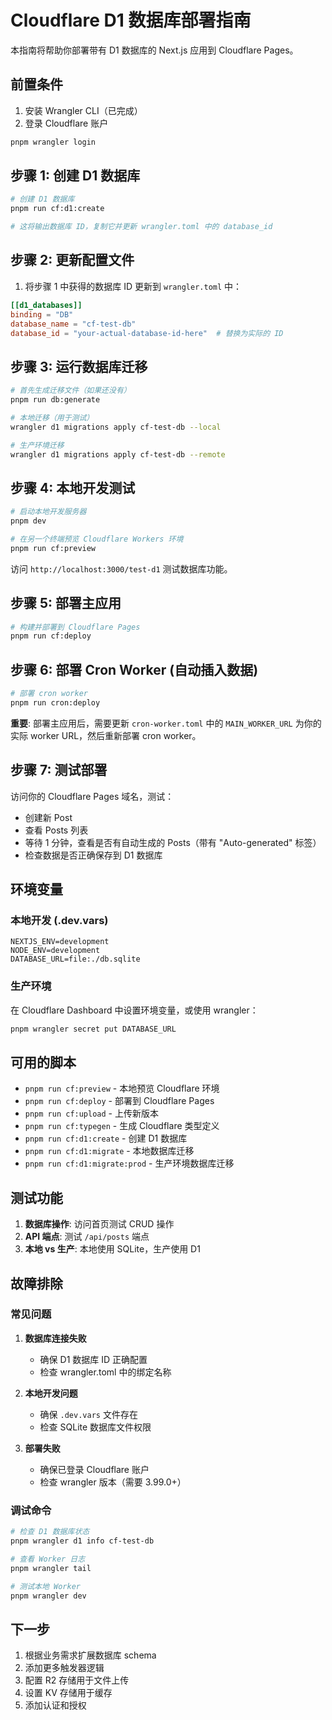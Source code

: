 # Cloudflare D1 数据库部署指南

本指南将帮助你部署带有 D1 数据库的 Next.js 应用到 Cloudflare Pages。

## 前置条件

1. 安装 Wrangler CLI（已完成）
2. 登录 Cloudflare 账户

```bash
pnpm wrangler login
```

## 步骤 1: 创建 D1 数据库

```bash
# 创建 D1 数据库
pnpm run cf:d1:create

# 这将输出数据库 ID，复制它并更新 wrangler.toml 中的 database_id
```

## 步骤 2: 更新配置文件

1. 将步骤 1 中获得的数据库 ID 更新到 `wrangler.toml` 中：

```toml
[[d1_databases]]
binding = "DB"
database_name = "cf-test-db"
database_id = "your-actual-database-id-here"  # 替换为实际的 ID
```

## 步骤 3: 运行数据库迁移

```bash
# 首先生成迁移文件（如果还没有）
pnpm run db:generate

# 本地迁移（用于测试）
wrangler d1 migrations apply cf-test-db --local

# 生产环境迁移
wrangler d1 migrations apply cf-test-db --remote
```

## 步骤 4: 本地开发测试

```bash
# 启动本地开发服务器
pnpm dev

# 在另一个终端预览 Cloudflare Workers 环境
pnpm run cf:preview
```

访问 `http://localhost:3000/test-d1` 测试数据库功能。

## 步骤 5: 部署主应用

```bash
# 构建并部署到 Cloudflare Pages
pnpm run cf:deploy
```

## 步骤 6: 部署 Cron Worker (自动插入数据)

```bash
# 部署 cron worker
pnpm run cron:deploy
```

**重要**: 部署主应用后，需要更新 `cron-worker.toml` 中的 `MAIN_WORKER_URL` 为你的实际 worker URL，然后重新部署 cron worker。

## 步骤 7: 测试部署

访问你的 Cloudflare Pages 域名，测试：
- 创建新 Post
- 查看 Posts 列表
- 等待 1 分钟，查看是否有自动生成的 Posts（带有 "Auto-generated" 标签）
- 检查数据是否正确保存到 D1 数据库

## 环境变量

### 本地开发 (.dev.vars)
```
NEXTJS_ENV=development
NODE_ENV=development
DATABASE_URL=file:./db.sqlite
```

### 生产环境
在 Cloudflare Dashboard 中设置环境变量，或使用 wrangler：

```bash
pnpm wrangler secret put DATABASE_URL
```

## 可用的脚本

- `pnpm run cf:preview` - 本地预览 Cloudflare 环境
- `pnpm run cf:deploy` - 部署到 Cloudflare Pages
- `pnpm run cf:upload` - 上传新版本
- `pnpm run cf:typegen` - 生成 Cloudflare 类型定义
- `pnpm run cf:d1:create` - 创建 D1 数据库
- `pnpm run cf:d1:migrate` - 本地数据库迁移
- `pnpm run cf:d1:migrate:prod` - 生产环境数据库迁移

## 测试功能

1. **数据库操作**: 访问首页测试 CRUD 操作
2. **API 端点**: 测试 `/api/posts` 端点
3. **本地 vs 生产**: 本地使用 SQLite，生产使用 D1

## 故障排除

### 常见问题

1. **数据库连接失败**
   - 确保 D1 数据库 ID 正确配置
   - 检查 wrangler.toml 中的绑定名称

2. **本地开发问题**
   - 确保 `.dev.vars` 文件存在
   - 检查 SQLite 数据库文件权限

3. **部署失败**
   - 确保已登录 Cloudflare 账户
   - 检查 wrangler 版本（需要 3.99.0+）

### 调试命令

```bash
# 检查 D1 数据库状态
pnpm wrangler d1 info cf-test-db

# 查看 Worker 日志
pnpm wrangler tail

# 测试本地 Worker
pnpm wrangler dev
```

## 下一步

1. 根据业务需求扩展数据库 schema
2. 添加更多触发器逻辑
3. 配置 R2 存储用于文件上传
4. 设置 KV 存储用于缓存
5. 添加认证和授权
